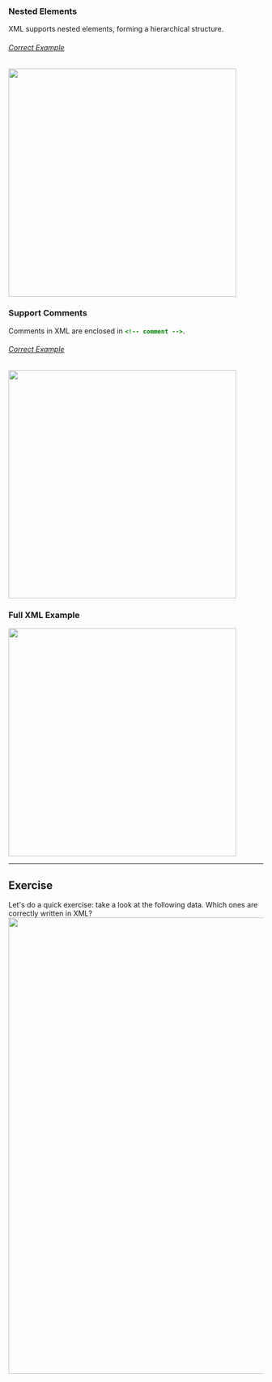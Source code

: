### Nested Elements
XML supports nested elements, forming a hierarchical structure.
###### <u>Correct Example</u> 
   <img src="./assets/tutorial/xml/xml_nested.png" width="450px" height="auto">
<br>


### Support Comments
Comments in XML are enclosed in <strong style="color:green;">`<!-- comment -->`</strong>.

###### <u>Correct Example</u> 
   <img src="./assets/tutorial/xml/xml_comments.png" width="450px" height="auto">
<br>


### Full XML Example
   <img src="./assets/tutorial/xml/xml_example.png" width="450px" height="auto">
<br>


-------------------------------
## Exercise
Let's do a quick exercise: take a look at the following data. Which ones are correctly written in XML?
<img src="./assets/tutorial/xml/xml_quiz_1.png" width="900px" height="auto">